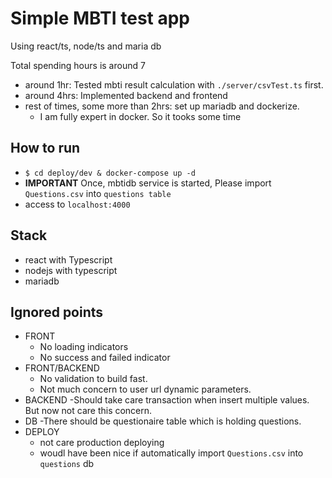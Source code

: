 # Simple MBTI test app

Using react/ts, node/ts and maria db

Total spending hours is around 7 
- around 1hr: Tested mbti result calculation with `./server/csvTest.ts` first.
- around 4hrs: Implemented backend and frontend
- rest of times, some more than 2hrs: set up mariadb and dockerize.
  - I am fully expert in docker. So it tooks some time

## How to run

- `$ cd deploy/dev & docker-compose up -d`
- **IMPORTANT** Once, mbtidb service is started, Please import `Questions.csv` into `questions table`
- access to `localhost:4000`

## Stack
- react with Typescript
- nodejs with typescript
- mariadb

## Ignored points

- FRONT
  - No loading indicators
  - No success and failed indicator
- FRONT/BACKEND
  - No validation to build fast.
  - Not much concern to user url dynamic parameters.
- BACKEND
  -Should take care transaction when insert multiple values. But now not care this concern.
- DB
  -There should be questionaire table which is holding questions.
- DEPLOY
  - not care production deploying
  - woudl have been nice if automatically import `Questions.csv` into `questions` db
